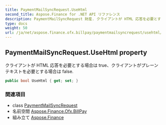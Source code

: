 ```yaml
---
title: PaymentMailSyncRequest.UseHtml
second_title: Aspose.Finance for .NET API リファレンス
description: PaymentMailSyncRequest 財産. クライアントが HTML 応答を必要とする場合は trueクライアントがプレーン テキストを必要とする場合は false.
type: docs
weight: 50
url: /ja/net/aspose.finance.ofx.billpay/paymentmailsyncrequest/usehtml/
---
```

## PaymentMailSyncRequest.UseHtml property

クライアントが HTML 応答を必要とする場合は true、クライアントがプレーン テキストを必要とする場合は false.

```csharp
public bool UseHtml { get; set; }
```

### 関連項目

* class [PaymentMailSyncRequest](../)
* 名前空間 [Aspose.Finance.Ofx.BillPay](../../paymentmailsyncrequest/)
* 組み立て [Aspose.Finance](../../../)


